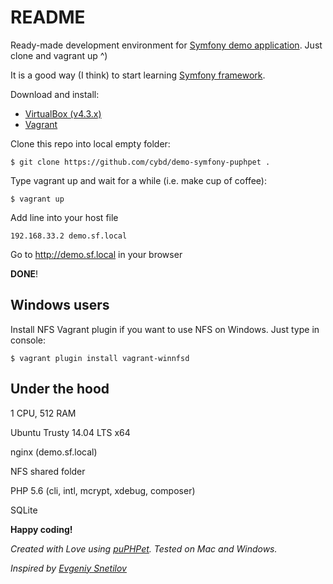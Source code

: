 # README #

Ready-made development environment for [Symfony demo application](http://symfony.com/blog/introducing-the-symfony-demo-application). Just clone and vagrant up ^)

It is a good way (I think) to start learning [Symfony framework](http://symfony.com/doc/current/book/index.html).

Download and install:

* [VirtualBox (v4.3.x)](https://www.virtualbox.org/wiki/Download_Old_Builds_4_3)
* [Vagrant](https://www.vagrantup.com/downloads.html)

Clone this repo into local empty folder:

```
$ git clone https://github.com/cybd/demo-symfony-puphpet .
```

Type vagrant up and wait for a while (i.e. make cup of coffee):

```
$ vagrant up
```

Add line into your host file


```
192.168.33.2 demo.sf.local
```

Go to http://demo.sf.local in your browser

**DONE**!

## Windows users ##
Install NFS Vagrant plugin if you want to use NFS on Windows. Just type in console:


```
$ vagrant plugin install vagrant-winnfsd
```



## Under the hood ##

1 CPU, 512 RAM

Ubuntu Trusty 14.04 LTS x64

nginx (demo.sf.local)

NFS shared folder

PHP 5.6 (cli, intl, mcrypt, xdebug, composer)

SQLite

**Happy coding!**

*Created with Love using [puPHPet](https://puphpet.com/). Tested on Mac and Windows.*

*Inspired by [Evgeniy Snetilov](https://github.com/evgeniysnetilov)*
